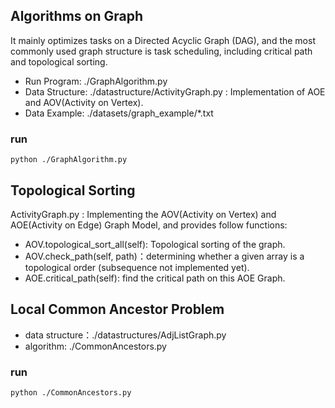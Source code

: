 
## Algorithms on Graph
It mainly optimizes tasks on a Directed Acyclic Graph (DAG), and the most commonly used graph structure is task scheduling, including critical path and topological sorting.
- Run Program: ./GraphAlgorithm.py
- Data Structure: ./datastructure/ActivityGraph.py : Implementation of AOE and AOV(Activity on Vertex).
- Data Example: ./datasets/graph_example/*.txt

### run
``` python ./GraphAlgorithm.py ```

## Topological Sorting
ActivityGraph.py : Implementing the AOV(Activity on Vertex) and AOE(Activity on Edge) Graph Model, and provides follow functions:
- AOV.topological_sort_all(self): Topological sorting of the graph.
- AOV.check_path(self, path)：determining whether a given array is a topological order (subsequence not implemented yet).
- AOE.critical_path(self): find the critical path on this AOE Graph.

## Local Common Ancestor Problem
- data structure：./datastructures/AdjListGraph.py
- algorithm: ./CommonAncestors.py

### run
```python ./CommonAncestors.py```
